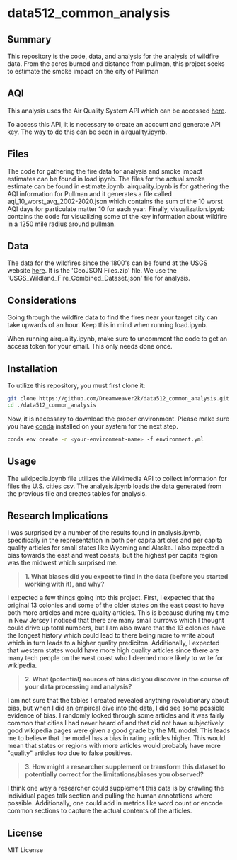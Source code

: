# data512_common_analysis

## Summary

This repository is the code, data, and analysis for the analysis of wildfire data. From the acres burned and distance from pullman, this project seeks to estimate the smoke impact on the city of Pullman

## AQI

This analysis uses the Air Quality System API which can be accessed [here](https://aqs.epa.gov/aqsweb/documents/data_api.html).

To access this API, it is necessary to create an account and generate API key. The way to do this can be seen in airquality.ipynb.

## Files

The code for gathering the fire data for analysis and smoke impact estimates can be found in load.ipynb. The files for the actual smoke estimate can be found in estimate.ipynb. airquality.ipynb is for gathering the AQI information for Pullman and it generates a file called aqi_10_worst_avg_2002-2020.json which contains the sum of the 10 worst AQI days for particulate matter 10 for each year. Finally, visualization.ipynb contains the code for visualizing some of the key information about wildfire in a 1250 mile radius around pullman.

## Data

The data for the wildfires since the 1800's can be found at the USGS website [here](https://www.sciencebase.gov/catalog/item/61aa537dd34eb622f699df81). It is the 'GeoJSON Files.zip' file. We use the 'USGS_Wildland_Fire_Combined_Dataset.json' file for analysis.

## Considerations

Going through the wildfire data to find the fires near your target city can take upwards of an hour. Keep this in mind when running load.ipynb.

When running airquality.ipynb, make sure to uncomment the code to get an access token for your email. This only needs done once.

## Installation

To utilize this repository, you must first clone it:

```bash
git clone https://github.com/Dreamweaver2k/data512_common_analysis.git
cd ./data512_common_analysis
```

Now, it is necessary to download the proper environment. Please make sure you have [conda](https://conda.io/projects/conda/en/latest/index.html) installed on your system for the next step.

```bash
conda env create -n <your-environment-name> -f environment.yml
```

## Usage

The wikipedia.ipynb file utilizes the Wikimedia API to collect information for files the U.S. cities csv. The analysis.ipynb loads the data generated from the previous file and creates tables for analysis.

## Research Implications

I was surprised by a number of the results found in analysis.ipynb, specifically in the representation in both per capita articles and per capita quality articles for small states like Wyoming and Alaska. I also expected a bias towards the east and west coasts, but the highest per capita region was the midwest which surprised me.

> **1. What biases did you expect to find in the data (before you started working with it), and why?**

I expected a few things going into this project. First, I expected that the original 13 colonies and some of the older states on the east coast to have both more articles and more quality articles. This is because during my time in New Jersey I noticed that there are many small burrows which I thought could drive up total numbers, but I am also aware that the 13 colonies have the longest history which could lead to there being more to write about which in turn leads to a higher quality prediciton. Additionally, I expected that western states would have more high quality articles since there are many tech people on the west coast who I deemed more likely to write for wikipedia.

> **2. What (potential) sources of bias did you discover in the course of your data processing and analysis?**

I am not sure that the tables I created revealed anything revolutionary about bias, but when I did an empircal dive into the data, I did see some possible evidence of bias. I randomly looked through some articles and it was fairly common that cities I had never heard of and that did not have subjectively good wikipedia pages were given a good grade by the ML model. This leads me to believe that the model has a bias in rating articles higher. This would mean that states or regions with more articles would probably have more "quality" articles too due to false positives.

> **3. How might a researcher supplement or transform this dataset to potentially correct for the limitations/biases you observed?**

I think one way a researcher could supplement this data is by crawling the individual pages talk section and pulling the human annotations where possible. Additionally, one could add in metrics like word count or encode common sections to capture the actual contents of the articles.

## License

MIT License
